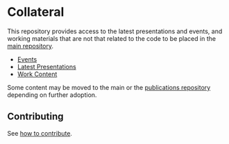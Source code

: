 # Collateral

This repository provides access to the latest presentations and events, and working materials that
are not that related to the code to be placed in the [main repository](https://github.com/eclipse-dataspaceconnector/DataSpaceConnector).

- [Events](Events/)
- [Latest Presentations](Latest%20Presentations/)
- [Work Content](Work%20Content)

Some content may be moved to the main or the [publications repository](https://github.com/eclipse-dataspaceconnector/Publications)
depending on further adoption.

## Contributing

See [how to contribute](https://github.com/eclipse-dataspaceconnector/DataSpaceConnector/blob/main/CONTRIBUTING.md).
